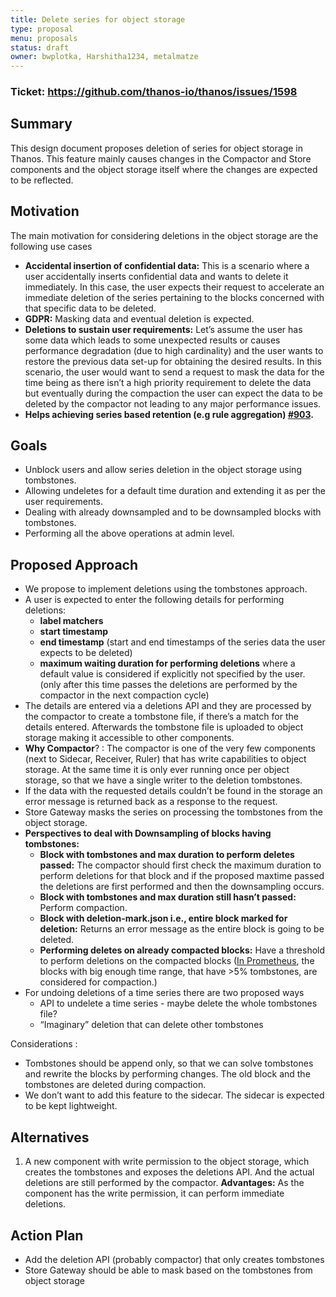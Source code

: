 ```yaml
---
title: Delete series for object storage
type: proposal
menu: proposals
status: draft
owner: bwplotka, Harshitha1234, metalmatze
--- 
```


### Ticket: https://github.com/thanos-io/thanos/issues/1598

## Summary

This design document proposes deletion of series for object storage in Thanos. This feature mainly causes changes in the Compactor and Store components and the object storage itself where the changes are expected to be reflected.


## Motivation

The main motivation for considering deletions in the object storage are the following use cases



*   **Accidental insertion of confidential data:** This is a scenario where a user accidentally inserts confidential data and wants to delete it immediately. In this case, the user expects their request to accelerate an immediate deletion of the series pertaining to the blocks concerned with that specific data to be deleted.
*   **GDPR:** Masking data and eventual deletion is expected.
*   **Deletions to sustain user requirements:** Let’s assume the user has some data which leads to some unexpected results or causes performance degradation (due to high cardinality) and the user wants to restore the previous data set-up for obtaining the desired results. In this scenario, the user would want to send a request to mask the data for the time being as there isn’t a high priority requirement to delete the data but eventually during the compaction the user can expect the data to be deleted by the compactor not leading to any major performance issues.
*   **Helps achieving series based retention (e.g rule aggregation) [#903](https://github.com/thanos-io/thanos/issues/903).**


## Goals



*   Unblock users and allow series deletion in the object storage using tombstones.
*   Allowing undeletes for a default time duration and extending it as per the user requirements.
*   Dealing with already downsampled and to be downsampled blocks with tombstones.
*   Performing all the above operations at admin level.


## Proposed Approach



*   We propose to implement deletions using the tombstones approach.
*   A user is expected to enter the following details for performing deletions:
    *   **label matchers**
    *   **start timestamp**
    *   **end timestamp** (start and end timestamps of the series data the user expects to be deleted)
    *   **maximum waiting duration for performing deletions** where a default value is considered if explicitly not specified by the user. (only after this time passes the deletions are performed by the compactor in the next compaction cycle)
*   The details are entered via a deletions API and they are processed by the compactor to create a tombstone file, if there’s a match for the details entered. Afterwards the tombstone file is uploaded to object storage making it accessible to other components.
*   **Why Compactor**? : The compactor is one of the very few components (next to Sidecar, Receiver, Ruler) that has write capabilities to object storage. At the same time it is only ever running once per object storage, so that we have a single writer to the deletion tombstones.
*   If the data with the requested details couldn’t be found in the storage an error message is returned back as a response to the request.
*   Store Gateway masks the series on processing the tombstones from the object storage.
*   **Perspectives to deal with Downsampling of blocks having tombstones:**
    *   **Block with tombstones and max duration to perform deletes passed:** The compactor should first check the maximum duration to perform deletions for that block and if the proposed maxtime passed the deletions are first performed and then the downsampling occurs.
    *   **Block with tombstones and max duration still hasn’t passed:** Perform compaction.
    *   **Block with deletion-mark.json i.e., entire block marked for deletion:** Returns an error message as the entire block is going to be deleted.
    *   **Performing deletes on already compacted blocks:** Have a threshold to perform deletions on the compacted blocks ([In Prometheus](https://github.com/prometheus/prometheus/blob/f0a439bfc5d1f49cec113ee9202993be4b002b1b/tsdb/compact.go#L213), the blocks with big enough time range, that have >5% tombstones, are considered for compaction.)
*   For undoing deletions of a time series there are two proposed ways
    *   API to undelete a time series - maybe delete the whole tombstones file?
    *   “Imaginary” deletion that can delete other tombstones 

Considerations :



*   Tombstones should be append only, so that we can solve tombstones and rewrite the blocks by performing changes. The old block and the tombstones are deleted during compaction.
*   We don’t want to add this feature to the sidecar. The sidecar is expected to be kept lightweight.


## Alternatives



1. A new component with write permission to the object storage, which creates the tombstones and exposes the deletions API. And the actual deletions are still performed by the compactor. 
**Advantages:** As the component has the write permission, it can perform immediate deletions.


## Action Plan



*   Add the deletion API (probably compactor) that only creates tombstones
*   Store Gateway should be able to mask based on the tombstones from object storage
